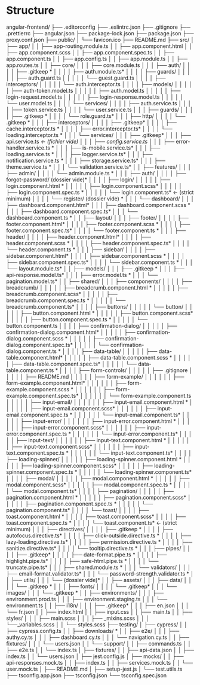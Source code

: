 # Structure

angular-frontend/
├── .editorconfig
├── .eslintrc.json
├── .gitignore
├── .prettierrc
├── angular.json
├── package-lock.json
├── package.json
├── proxy.conf.json
├── public/
│   └── favicon.ico
├── README.md
├── src/
│   ├── app/
│   │   ├── app-routing.module.ts
│   │   ├── app.component.html
│   │   ├── app.component.scss
│   │   ├── app.component.spec.ts
│   │   ├── app.component.ts
│   │   ├── app.config.ts
│   │   ├── app.module.ts
│   │   ├── app.routes.ts
│   │   ├── core/
│   │   │   ├── core.module.ts
│   │   │   ├── auth/
│   │   │   │   ├── .gitkeep *
│   │   │   │   ├── auth.module.ts*
│   │   │   │   ├── guards/
│   │   │   │   │   ├── auth.guard.ts
│   │   │   │   │   └── guest.guard.ts
│   │   │   │   ├── interceptors/
│   │   │   │   │   └── auth.interceptor.ts
│   │   │   │   ├── models/
│   │   │   │   │   ├── auth-token.model.ts
│   │   │   │   │   ├── auth.model.ts
│   │   │   │   │   ├── login-request.model.ts
│   │   │   │   │   ├── login-response.model.ts
│   │   │   │   │   └── user.model.ts
│   │   │   │   └── services/
│   │   │   │       ├── auth.service.ts
│   │   │   │       ├── token.service.ts
│   │   │   │       └── user.service.ts
│   │   │   ├── guards/
│   │   │   │   ├── .gitkeep *
│   │   │   │   └── role.guard.ts*
│   │   │   ├── http/
│   │   │   │   └── .gitkeep *
│   │   │   ├── interceptors/
│   │   │   │   ├── .gitkeep*
│   │   │   │   ├── cache.interceptor.ts *
│   │   │   │   ├── error.interceptor.ts*
│   │   │   │   └── loading.interceptor.ts *
│   │   │   └── services/
│   │   │       ├── .gitkeep*
│   │   │       ├── api.service.ts *← (fichier vide)
│   │   │       ├── config.service.ts*
│   │   │       ├── error-handler.service.ts *
│   │   │       ├── is-mobile.service.ts*
│   │   │       ├── loading.service.ts *
│   │   │       ├── logger.service.ts*
│   │   │       ├── notification.service.ts *
│   │   │       ├── storage.service.ts*
│   │   │       ├── theme.service.ts *
│   │   │       └── validation.service.ts*
│   │   ├── features/
│   │   │   ├── admin/
│   │   │   │   └── admin.module.ts *
│   │   │   ├── auth/
│   │   │   │   ├── forgot-password/   (dossier vide)*
│   │   │   │   ├── login/
│   │   │   │   │   ├── login.component.html *
│   │   │   │   │   ├── login.component.scss*
│   │   │   │   │   ├── login.component.spec.ts *
│   │   │   │   │   └── login.component.ts*   ← (strict minimum)
│   │   │   │   └── register/   (dossier vide) *
│   │   │   └── dashboard/
│   │   │       ├── dashboard.component.html*
│   │   │       ├── dashboard.component.scss *
│   │   │       ├── dashboard.component.spec.ts*
│   │   │       └── dashboard.component.ts *
│   │   ├── layout/
│   │   │   ├── footer/
│   │   │   │   ├── footer.component.html*
│   │   │   │   ├── footer.component.scss *
│   │   │   │   ├── footer.component.spec.ts*
│   │   │   │   └── footer.component.ts *
│   │   │   ├── header/
│   │   │   │   ├── header.component.html*
│   │   │   │   ├── header.component.scss *
│   │   │   │   ├── header.component.spec.ts*
│   │   │   │   └── header.component.ts *
│   │   │   ├── sidebar/
│   │   │   │   ├── sidebar.component.html*
│   │   │   │   ├── sidebar.component.scss *
│   │   │   │   ├── sidebar.component.spec.ts*
│   │   │   │   └── sidebar.component.ts *
│   │   │   └── layout.module.ts*
│   │   ├── models/
│   │   │   ├── .gitkeep *
│   │   │   ├── api-response.model.ts*
│   │   │   ├── error.model.ts *
│   │   │   └── pagination.model.ts*
│   │   ├── shared/
│   │   │   ├── components/
│   │   │   │   ├── breadcrumb/
│   │   │   │   │   ├── breadcrumb.component.html *
│   │   │   │   │   ├── breadcrumb.component.scss*
│   │   │   │   │   ├── breadcrumb.component.spec.ts *
│   │   │   │   │   └── breadcrumb.component.ts*
│   │   │   │   ├── buttons/
│   │   │   │   │   └── button/
│   │   │   │   │       ├── button.component.html *
│   │   │   │   │       ├── button.component.scss*
│   │   │   │   │       ├── button.component.spec.ts *
│   │   │   │   │       └── button.component.ts
│   │   │   │   ├── confirmation-dialog/
│   │   │   │   │   ├── confirmation-dialog.component.html*
│   │   │   │   │   ├── confirmation-dialog.component.scss *
│   │   │   │   │   ├── confirmation-dialog.component.spec.ts*
│   │   │   │   │   └── confirmation-dialog.component.ts *
│   │   │   │   ├── data-table/
│   │   │   │   │   ├── data-table.component.html*
│   │   │   │   │   ├── data-table.component.scss *
│   │   │   │   │   ├── data-table.component.spec.ts*
│   │   │   │   │   └── data-table.component.ts *
│   │   │   │   ├── form-controls/
│   │   │   │   │   ├── .gitignore
│   │   │   │   │   ├── README.md
│   │   │   │   │   ├── form-example/
│   │   │   │   │   │   ├── form-example.component.html*
│   │   │   │   │   │   ├── form-example.component.scss *
│   │   │   │   │   │   ├── form-example.component.spec.ts*
│   │   │   │   │   │   └── form-example.component.ts
│   │   │   │   │   ├── input-email/
│   │   │   │   │   │   ├── input-email.component.html *
│   │   │   │   │   │   ├── input-email.component.scss*
│   │   │   │   │   │   ├── input-email.component.spec.ts *
│   │   │   │   │   │   └── input-email.component.ts*
│   │   │   │   │   ├── input-error/
│   │   │   │   │   │   ├── input-error.component.html *
│   │   │   │   │   │   ├── input-error.component.scss*
│   │   │   │   │   │   ├── input-error.component.spec.ts *
│   │   │   │   │   │   └── input-error.component.ts*
│   │   │   │   │   ├── input-text/
│   │   │   │   │   │   ├── input-text.component.html *
│   │   │   │   │   │   ├── input-text.component.scss*
│   │   │   │   │   │   ├── input-text.component.spec.ts *
│   │   │   │   │   │   └── input-text.component.ts*
│   │   │   │   ├── loading-spinner/
│   │   │   │   │   ├── loading-spinner.component.html *
│   │   │   │   │   ├── loading-spinner.component.scss*
│   │   │   │   │   ├── loading-spinner.component.spec.ts *
│   │   │   │   │   └── loading-spinner.component.ts*
│   │   │   │   ├── modal/
│   │   │   │   │   ├── modal.component.html *
│   │   │   │   │   ├── modal.component.scss*
│   │   │   │   │   ├── modal.component.spec.ts *
│   │   │   │   │   └── modal.component.ts*
│   │   │   │   ├── pagination/
│   │   │   │   │   ├── pagination.component.html *
│   │   │   │   │   ├── pagination.component.scss*
│   │   │   │   │   ├── pagination.component.spec.ts *
│   │   │   │   │   └── pagination.component.ts*
│   │   │   │   └── toast/
│   │   │   │       ├── toast.component.html *
│   │   │   │       ├── toast.component.scss*
│   │   │   │       ├── toast.component.spec.ts *
│   │   │   │       └── toast.component.ts*   ← (strict minimum)
│   │   │   ├── directives/
│   │   │   │   ├── .gitkeep *
│   │   │   │   ├── autofocus.directive.ts*
│   │   │   │   ├── click-outside.directive.ts *
│   │   │   │   ├── lazy-loading.directive.ts*
│   │   │   │   ├── permission.directive.ts *
│   │   │   │   ├── sanitize.directive.ts*
│   │   │   │   └── tooltip.directive.ts *
│   │   │   ├── pipes/
│   │   │   │   ├── .gitkeep*
│   │   │   │   ├── date-format.pipe.ts *
│   │   │   │   ├── highlight.pipe.ts*
│   │   │   │   ├── safe-html.pipe.ts *
│   │   │   │   └── truncate.pipe.ts*
│   │   │   ├── shared.module.ts *
│   │   │   └── validators/
│   │   │       ├── email-format.validator.ts*
│   │   │       └── password-strength.validator.ts *
│   │   ├── utils/
│   │   │   └── (dossier vide)*
│   │   ├── assets/
│   │   │   ├── data/
│   │   │   │   └── .gitkeep *
│   │   │   ├── fonts/
│   │   │   │   └── .gitkeep*
│   │   │   └── images/
│   │   │       └── .gitkeep *
│   │   ├── environments/
│   │   │   ├── environment.prod.ts
│   │   │   ├── environment.staging.ts
│   │   │   └── environment.ts
│   │   ├── i18n/
│   │   │   ├── .gitkeep*
│   │   │   ├── en.json
│   │   │   └── fr.json
│   │   ├── index.html
│   │   ├── input.css
│   │   ├── main.ts
│   │   ├── styles/
│   │   │   ├── main.scss
│   │   │   ├── _mixins.scss
│   │   │   └──_variables.scss
│   │   └── styles.scss
├── testing/
│   ├── cypress/
│   │   ├── cypress.config.ts
│   │   ├── downloads/ *
│   │   ├── e2e/
│   │   │   ├── authy.cy.ts
│   │   │   ├── dashboard.cy.ts
│   │   │   └── navigation.cy.ts
│   │   ├── fixtures/
│   │   │   └── users.json
│   │   └── support/
│   │       ├── commands.ts
│   │       ├── e2e.ts
│   │       └── index.ts
│   ├── fixtures/
│   │   ├── api-data.json
│   │   ├── index.ts
│   │   └── users.json
│   ├── jest.config.js
│   ├── mocks/
│   │   ├── api-responses.mock.ts
│   │   ├── index.ts
│   │   ├── services.mock.ts
│   │   └── user.mock.ts
│   ├── README.md
│   ├── setup-jest.js
│   └── test.utils.ts
├── tsconfig.app.json
├── tsconfig.json
└── tsconfig.spec.json
